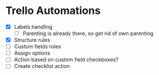 # Trello Automations

- [x] Labels handling
  - [ ] Parenting is already there, so get rid of own parenting
- [x] Structure rules
- [ ] Custom fields rules
- [ ] Assign options
- [ ] Action based on custom field checkboxes?
- [ ] Create checklist action